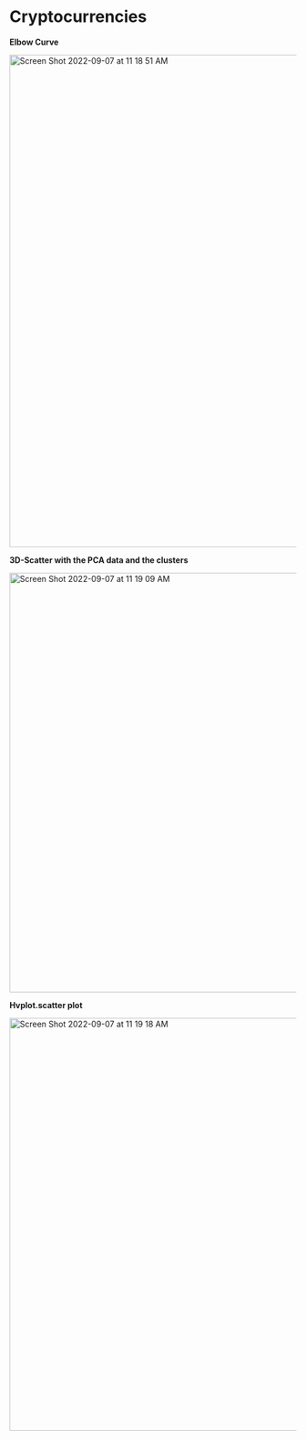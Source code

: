 # Cryptocurrencies

**Elbow Curve**


<img width="865" alt="Screen Shot 2022-09-07 at 11 18 51 AM" src="https://user-images.githubusercontent.com/104380112/188916036-f4f803a8-b984-4de6-8a71-8cf5d4dea001.png">

**3D-Scatter with the PCA data and the clusters**


<img width="737" alt="Screen Shot 2022-09-07 at 11 19 09 AM" src="https://user-images.githubusercontent.com/104380112/188916096-e493f843-e156-4f4e-82fd-90976c97bee6.png">

**Hvplot.scatter plot**


<img width="725" alt="Screen Shot 2022-09-07 at 11 19 18 AM" src="https://user-images.githubusercontent.com/104380112/188916174-f6e02788-8428-4276-96f8-da49e233292e.png">
